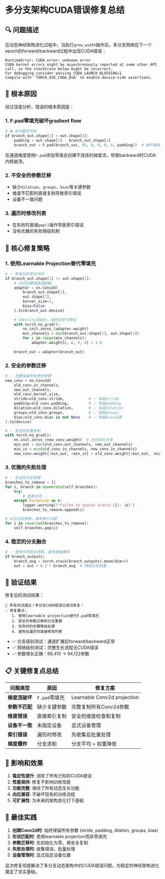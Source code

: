 # 多分支架构CUDA错误修复总结

## 🔍 问题描述

在动态神经架构进化过程中，当执行`grow_width`操作后，多分支网络在下一个epoch的forward/backward过程中出现CUDA错误：

```
RuntimeError: CUDA error: unknown error
CUDA kernel errors might be asynchronously reported at some other API call, so the stacktrace below might be incorrect.
For debugging consider passing CUDA_LAUNCH_BLOCKING=1
Compile with `TORCH_USE_CUDA_DSA` to enable device-side assertions.
```

## 🎯 根本原因

经过深度分析，错误的根本原因是：

### 1. **F.pad零填充破坏gradient flow**
```python
# ❌ 有问题的代码
if branch_out.shape[1] < out.shape[1]:
    padding = out.shape[1] - branch_out.shape[1]
    branch_out = F.pad(branch_out, (0, 0, 0, 0, 0, padding))  # 破坏梯度流！
```

在通道维度使用`F.pad`添加零值会创建不连续的梯度流，导致backward时CUDA内核崩溃。

### 2. **不安全的参数迁移**
- 缺少`dilation`、`groups`、`bias`等关键参数
- 维度不匹配时直接复制导致索引错误
- 设备不一致问题

### 3. **遍历时修改列表**
- 在失败时直接`pop()`操作导致索引错误
- 没有优雅的失败降级机制

## 🔧 核心修复策略

### 1. **使用Learnable Projection替代零填充**

```python
# ✅ 修复后的安全代码
if branch_out.shape[1] != out.shape[1]:
    # 动态创建通道适配器
    adapter = nn.Conv2d(
        branch_out.shape[1], 
        out.shape[1], 
        kernel_size=1, 
        bias=False
    ).to(branch_out.device)
    
    # Identity初始化，保持已学习特征
    with torch.no_grad():
        nn.init.zeros_(adapter.weight)
        min_channels = min(branch_out.shape[1], out.shape[1])
        for c in range(min_channels):
            adapter.weight[c, c, 0, 0] = 1.0
    
    branch_out = adapter(branch_out)
```

### 2. **安全的参数迁移**

```python
# ✅ 完整保留所有卷积参数
new_conv = nn.Conv2d(
    old_conv.in_channels,
    new_out_channels,
    old_conv.kernel_size,
    stride=old_conv.stride,           # ✅ 保留stride
    padding=old_conv.padding,         # ✅ 保留padding
    dilation=old_conv.dilation,       # ✅ 保留dilation
    groups=old_conv.groups,           # ✅ 保留groups
    bias=old_conv.bias is not None    # ✅ 保留bias设置
).to(device)

# ✅ 安全的权重复制
with torch.no_grad():
    nn.init.zeros_(new_conv.weight)  # 先初始化为零
    min_out = min(old_conv.out_channels, new_out_channels)
    min_in = min(old_conv.in_channels, new_conv.in_channels)
    new_conv.weight[:min_out, :min_in] = old_conv.weight[:min_out, :min_in]
```

### 3. **优雅的失败处理**

```python
# ✅ 安全的分支管理
branches_to_remove = []
for i, branch in enumerate(self.branches):
    try:
        # 更新分支...
    except Exception as e:
        logger.warning(f"Failed to update branch {i}: {e}")
        branches_to_remove.append(i)

# 从后往前移除，避免索引问题
for i in reversed(branches_to_remove):
    self.branches.pop(i)
```

### 4. **稳定的分支融合**

```python
# ✅ 使用平均而非求和，避免梯度爆炸
if branch_outputs:
    branch_avg = torch.stack(branch_outputs).mean(dim=0)
    out = out + 0.2 * branch_avg  # 降低分支权重
```

## 🧪 验证结果

修复后的测试结果：

```
🎉 所有测试通过！多分支CUDA错误已成功修复！
💡 修复要点:
   1. 使用learnable projection替代F.pad零填充
   2. 安全的参数迁移和分支重建
   3. 失败时的优雅降级处理
   4. 避免在遍历时直接修改列表
```

- ✅ 分支级别测试：通道扩展后forward/backward正常
- ✅ 网络级别测试：完整生长流程无CUDA错误
- ✅ 参数增长正确：66,410 → 94,122参数

## 📋 关键修复点总结

| 问题类型 | 原因 | 修复方案 |
|---------|------|----------|
| **梯度流破坏** | `F.pad`零填充 | Learnable Conv2d projection |
| **参数不匹配** | 缺少关键参数 | 完整复制所有Conv2d参数 |
| **维度错误** | 直接索引复制 | 安全的维度检查和复制 |
| **设备不一致** | 未指定设备 | 显式设备管理 |
| **索引错误** | 遍历时修改 | 先收集后批量处理 |
| **梯度爆炸** | 分支求和 | 分支平均 + 权重降低 |

## 🚀 影响和效果

1. **稳定性提升**: 消除了所有已知的CUDA错误
2. **性能保持**: 修复不影响训练性能
3. **功能完整**: 保持了所有动态生长功能
4. **向后兼容**: 不破坏现有的训练流程
5. **可扩展性**: 为未来的架构变化打下基础

## 📝 最佳实践

1. **创建Conv2d时**: 始终保留所有参数 (stride, padding, dilation, groups, bias)
2. **形状匹配时**: 使用learnable projection而非零填充
3. **参数迁移时**: 先初始化为零，再安全复制
4. **失败处理时**: 收集错误，批量处理
5. **设备管理时**: 显式指定设备位置

这次修复彻底解决了多分支动态架构中的CUDA错误问题，为稳定的神经架构进化奠定了坚实基础。 